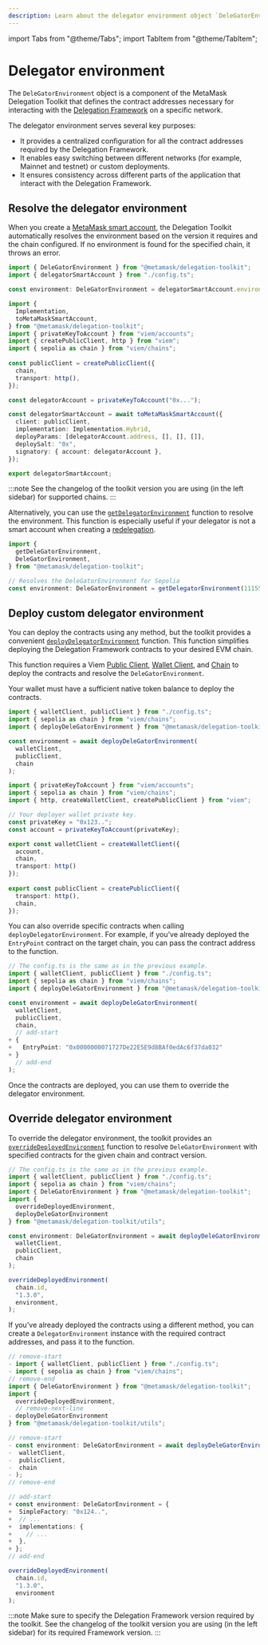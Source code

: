 ```yaml
---
description: Learn about the delegator environment object `DeleGatorEnvironment` and how to use it.
---
```


import Tabs from "@theme/Tabs";
import TabItem from "@theme/TabItem";

# Delegator environment

The `DeleGatorEnvironment` object is a component of the MetaMask Delegation Toolkit that defines the contract addresses necessary for interacting with the [Delegation Framework](delegation/index.md#delegation-framework) on a specific network.

The delegator environment serves several key purposes:

- It provides a centralized configuration for all the contract addresses required by the Delegation Framework.
- It enables easy switching between different networks (for example, Mainnet and testnet) or custom deployments.
- It ensures consistency across different parts of the application that interact with the Delegation Framework.

## Resolve the delegator environment

When you create a [MetaMask smart account](smart-accounts.md), the Delegation Toolkit automatically
resolves the environment based on the version it requires and the chain configured.
If no environment is found for the specified chain, it throws an error.

<Tabs>
<TabItem value="example.ts">

```typescript
import { DeleGatorEnvironment } from "@metamask/delegation-toolkit";
import { delegatorSmartAccount } from "./config.ts";

const environment: DeleGatorEnvironment = delegatorSmartAccount.environment; 
```

</TabItem>
<TabItem value="config.ts">

```typescript
import {
  Implementation,
  toMetaMaskSmartAccount,
} from "@metamask/delegation-toolkit";
import { privateKeyToAccount } from "viem/accounts";
import { createPublicClient, http } from "viem";
import { sepolia as chain } from "viem/chains";
 
const publicClient = createPublicClient({
  chain,
  transport: http(),
});

const delegatorAccount = privateKeyToAccount("0x...");

const delegatorSmartAccount = await toMetaMaskSmartAccount({
  client: publicClient,
  implementation: Implementation.Hybrid,
  deployParams: [delegatorAccount.address, [], [], []],
  deploySalt: "0x",
  signatory: { account: delegatorAccount },
});

export delegatorSmartAccount;
```

</TabItem>
</Tabs>

:::note
See the changelog of the toolkit version you are using (in the left sidebar) for supported chains.
:::

Alternatively, you can use the [`getDelegatorEnvironment`](../reference/delegation/index.md#getdelegatorenvironment) function to resolve the environment.
This function is especially useful if your delegator is not a smart account when
creating a [redelegation](delegation/index.md#delegation-types).

```typescript
import { 
  getDeleGatorEnvironment, 
  DeleGatorEnvironment, 
} from "@metamask/delegation-toolkit"; 

// Resolves the DeleGatorEnvironment for Sepolia
const environment: DeleGatorEnvironment = getDelegatorEnvironment(11155111);
```

## Deploy custom delegator environment

You can deploy the contracts using any method, but the toolkit provides a convenient [`deployDelegatorEnvironment`](../reference/delegation/index.md#deploydelegatorenvironment) function. This function simplifies deploying the Delegation Framework contracts to your desired EVM chain.

This function requires a Viem [Public Client](https://viem.sh/docs/clients/public.html), [Wallet Client](https://viem.sh/docs/clients/wallet.html), and [Chain](https://viem.sh/docs/glossary/types#chain)
to deploy the contracts and resolve the `DeleGatorEnvironment`. 

Your wallet must have a sufficient native token balance to deploy the contracts.

<Tabs>
<TabItem value="example.ts">

```typescript
import { walletClient, publicClient } from "./config.ts";
import { sepolia as chain } from "viem/chains";
import { deployDeleGatorEnvironment } from "@metamask/delegation-toolkit/utils";

const environment = await deployDeleGatorEnvironment(
  walletClient, 
  publicClient, 
  chain
);
```

</TabItem>
<TabItem value="config.ts">

```typescript
import { privateKeyToAccount } from "viem/accounts";
import { sepolia as chain } from "viem/chains";
import { http, createWalletClient, createPublicClient } from "viem";

// Your deployer wallet private key.
const privateKey = "0x123.."; 
const account = privateKeyToAccount(privateKey);

export const walletClient = createWalletClient({
  account,
  chain,
  transport: http()
});
 
export const publicClient = createPublicClient({ 
  transport: http(), 
  chain, 
});
```

</TabItem>
</Tabs>

You can also override specific contracts when calling `deployDelegatorEnvironment`.
For example, if you've already deployed the `EntryPoint` contract on the target chain, you can pass the contract address to the function.

```typescript
// The config.ts is the same as in the previous example.
import { walletClient, publicClient } from "./config.ts";
import { sepolia as chain } from "viem/chains";
import { deployDeleGatorEnvironment } from "@metamask/delegation-toolkit/utils";

const environment = await deployDeleGatorEnvironment(
  walletClient, 
  publicClient, 
  chain,
  // add-start
+ {
+   EntryPoint: "0x0000000071727De22E5E9d8BAf0edAc6f37da032"
+ }
  // add-end
);
```

Once the contracts are deployed, you can use them to override the delegator environment.

## Override delegator environment

To override the delegator environment, the toolkit provides an [`overrideDeployedEnvironment`](../reference/delegation/index.md#overridedeployedenvironment) function to resolve
`DeleGatorEnvironment` with specified contracts for the given chain and contract version. 

```typescript
// The config.ts is the same as in the previous example.
import { walletClient, publicClient } from "./config.ts";
import { sepolia as chain } from "viem/chains";
import { DeleGatorEnvironment } from "@metamask/delegation-toolkit";
import { 
  overrideDeployedEnvironment,
  deployDeleGatorEnvironment 
} from "@metamask/delegation-toolkit/utils";

const environment: DeleGatorEnvironment = await deployDeleGatorEnvironment(
  walletClient, 
  publicClient, 
  chain
);

overrideDeployedEnvironment(
  chain.id,
  "1.3.0",
  environment,
);
```

If you've already deployed the contracts using a different method, you can create a `DelegatorEnvironment` instance with the required contract addresses, and pass it to the function.

```typescript
// remove-start
- import { walletClient, publicClient } from "./config.ts";
- import { sepolia as chain } from "viem/chains";
// remove-end
import { DeleGatorEnvironment } from "@metamask/delegation-toolkit";
import { 
  overrideDeployedEnvironment,
  // remove-next-line
- deployDeleGatorEnvironment
} from "@metamask/delegation-toolkit/utils";

// remove-start
- const environment: DeleGatorEnvironment = await deployDeleGatorEnvironment(
-  walletClient, 
-  publicClient, 
-  chain
- );
// remove-end

// add-start
+ const environment: DeleGatorEnvironment = {
+  SimpleFactory: "0x124..",
+  // ...
+  implementations: {
+    // ...
+  },
+ };
// add-end

overrideDeployedEnvironment(
  chain.id,
  "1.3.0",
  environment
);
```

:::note
Make sure to specify the Delegation Framework version required by the toolkit.
See the changelog of the toolkit version you are using (in the left sidebar) for its required Framework version.
:::
